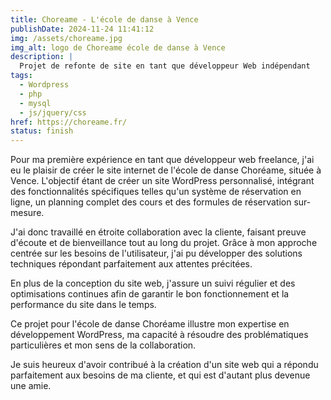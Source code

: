 ```yaml
---
title: Choreame - L'école de danse à Vence
publishDate: 2024-11-24 11:41:12
img: /assets/choreame.jpg
img_alt: logo de Choreame école de danse à Vence
description: |
  Projet de refonte de site en tant que développeur Web indépendant
tags:
  - Wordpress
  - php
  - mysql
  - js/jquery/css
href: https://choreame.fr/
status: finish
---
```


Pour ma première expérience en tant que développeur web freelance, j'ai eu le plaisir de créer le site internet de l'école de danse Choréame, située à Vence. L'objectif étant de créer un site WordPress personnalisé, intégrant des fonctionnalités spécifiques telles qu'un système de réservation en ligne, un planning complet des cours et des formules de réservation sur-mesure.

J'ai donc travaillé en étroite collaboration avec la cliente, faisant preuve d'écoute et de bienveillance tout au long du projet. Grâce à mon approche centrée sur les besoins de l'utilisateur, j'ai pu développer des solutions techniques répondant parfaitement aux attentes précitées.

En plus de la conception du site web, j'assure un suivi régulier et des optimisations continues afin de garantir le bon fonctionnement et la performance du site dans le temps.

Ce projet pour l'école de danse Choréame illustre mon expertise en développement WordPress, ma capacité à résoudre des problématiques particulières et mon sens de la collaboration. 

Je suis heureux d'avoir contribué à la création d'un site web qui a répondu parfaitement aux besoins de ma cliente, et qui est d'autant plus devenue une amie.